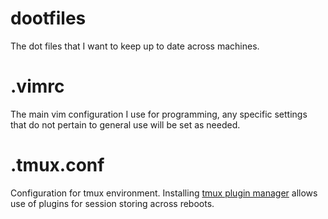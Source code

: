 dootfiles
=========

The dot files that I want to keep up to date across machines.

.vimrc
======

The main vim configuration I use for programming, any specific settings that do not pertain to general use will be set as needed.

# .tmux.conf

Configuration for tmux environment. Installing [tmux plugin manager](https://github.com/tmux-plugins/tpm) allows use of plugins for session storing across reboots.